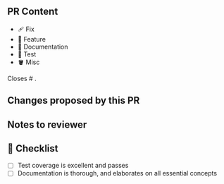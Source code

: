 <!--
Thank you for submitting a PR!
-->

## PR Content

<!---
Delete all that do not apply:
-->

- 🩹 Fix
- 🦚 Feature
- 📙 Documentation
- 🧟 Test
- 🪣 Misc

<!---
Mention the linked issue here.
This will magically close the issue once the PR is merged.
-->
Closes # .

## Changes proposed by this PR

<!---
Tell the reviewer What changed, Why, and How were you able to accomplish that?
-->

## Notes to reviewer

<!---
Leave a message to whoever is going to review this PR.
Mainly, pointers to review the PR, and how they can test it.
If things are still WIP or feedback on particulr impl details
are wanted, state them here too.
-->

## 📜 Checklist

- [ ] Test coverage is excellent and passes
- [ ] Documentation is thorough, and elaborates on all essential concepts
